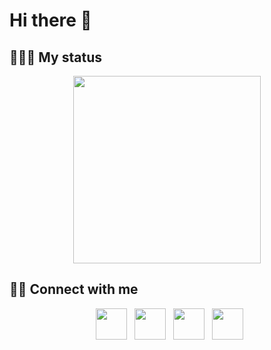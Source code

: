 # Hi there 👋

<!--
- 🔭 I’m currently working on ...
- 🌱 I’m currently learning ...
- 👯 I’m looking to collaborate on ...
- 🤔 I’m looking for help with ...
- 💬 Ask me about ...
- 📫 How to reach me: ...
- 😄 Pronouns: ...
- ⚡ Fun fact: ...
-->

## 👨🏻‍💻 My status

<p align="center">
  <a href="https://github.com/anuraghazra/github-readme-stats">
    <img height=300 align="center" src="https://github-readme-stats.vercel.app/api/top-langs/?username=achernarwang&layout=donut&theme=tokyonight" />
  </a>
</p>

## 🤝🏻 Connect with me

<p align="center">
&nbsp; <a href="https://twitter.com/achernarwang" target="_blank" rel="noopener noreferrer"><img src="https://img.icons8.com/plasticine/100/000000/twitter.png" width="50" /></a>  
&nbsp; <a href="https://www.facebook.com/adstellaria/" target="_blank" rel="noopener noreferrer"><img src="https://img.icons8.com/plasticine/100/000000/facebook.png" width="50" /></a>  
&nbsp; <a href="https://www.linkedin.com/in/xingqi-wang/" target="_blank" rel="noopener noreferrer"><img src="https://img.icons8.com/plasticine/100/000000/linkedin.png" width="50" /></a>
&nbsp; <a href="mailto:xingqii.wang@gmail.com" target="_blank" rel="noopener noreferrer"><img src="https://img.icons8.com/plasticine/100/000000/gmail.png"  width="50" /></a>
</p>
